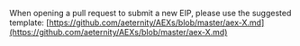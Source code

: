 When opening a pull request to submit a new EIP, please use the suggested template: [https://github.com/aeternity/AEXs/blob/master/aex-X.md](https://github.com/aeternity/AEXs/blob/master/aex-X.md)

